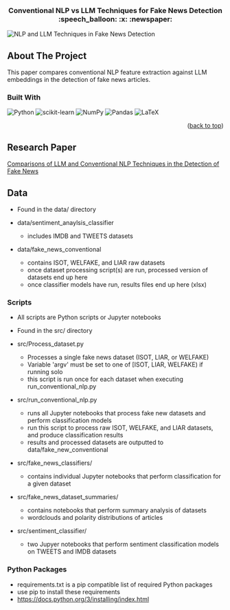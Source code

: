 
<a id="readme-top"></a>





<br />
<div align="center">
  <a href="https://github.com/desobob11/SDLDoom">
  </a>

  <h3 align="center">Conventional NLP vs LLM Techniques for Fake News Detection :speech_balloon: :x: :newspaper:</h3>

</div>

![NLP and LLM Techniques in Fake News Detection](https://github.com/user-attachments/assets/7025bcef-983c-45b8-bbe2-cea948a1b854)




## About The Project

This paper compares conventional NLP feature extraction against LLM embeddings in the detection of fake news articles.

### Built With

![Python](https://img.shields.io/badge/python-3670A0?style=for-the-badge&logo=python&logoColor=ffdd54)
![scikit-learn](https://img.shields.io/badge/scikit--learn-%23F7931E.svg?style=for-the-badge&logo=scikit-learn&logoColor=white)
![NumPy](https://img.shields.io/badge/numpy-%23013243.svg?style=for-the-badge&logo=numpy&logoColor=white)
 	![Pandas](https://img.shields.io/badge/pandas-%23150458.svg?style=for-the-badge&logo=pandas&logoColor=white)
  ![LaTeX](https://img.shields.io/badge/latex-%23008080.svg?style=for-the-badge&logo=latex&logoColor=white)

<p align="right">(<a href="#readme-top">back to top</a>)</p>

## Research Paper
[Comparisons of LLM and Conventional NLP Techniques in the
Detection of Fake News](./Comparisons%20of%20LLM%20and%20Conventional%20NLP%20Techniques%20Fake%20News%20Detection.pdf)


## Data

* Found in the data/ directory

* data/sentiment_anaylsis_classifier
	* includes IMDB and TWEETS datasets

* data/fake_news_conventional
	* contains ISOT, WELFAKE, and LIAR raw datasets
	* once dataset processing script(s) are run, processed version of datasets end up here
	* once classifier models have run, results files end up here (xlsx)


### Scripts

* All scripts are Python scripts or Jupyter notebooks
* Found in the src/ directory

* src/Process_dataset.py
	* Processes a single fake news dataset (ISOT, LIAR, or WELFAKE)
	* Variable 'argv' must be set to one of [ISOT, LIAR, WELFAKE) if running solo
	* this script is run once for each dataset when executing run_conventional_nlp.py

* src/run_conventional_nlp.py
	* runs all Jupyter notebooks that process fake new datasets and perform classification models
	* run this script to process raw ISOT, WELFAKE, and LIAR datasets, and produce classification results
	* results and processed datasets are outputted to data/fake_new_conventional

* src/fake_news_classifiers/
	* contains individual Jupyter notebooks that perform classification for a given dataset

* src/fake_news_dataset_summaries/
	* contains notebooks that perform summary analysis of datasets
	* wordclouds and polarity distributions of articles

* src/sentiment_classifier/
	* two Jupyer notebooks that perform sentiment classification models on TWEETS and IMDB datasets

### Python Packages

* requirements.txt is a pip compatible list of required Python packages
* use pip to install these requirements
*	https://docs.python.org/3/installing/index.html

